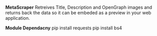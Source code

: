 **MetaScraper**
Retreives Title, Description and OpenGraph images and returns back the data so it can be embeded as a preview in your web application.


**Module Dependacny**
pip install requests
pip install bs4
